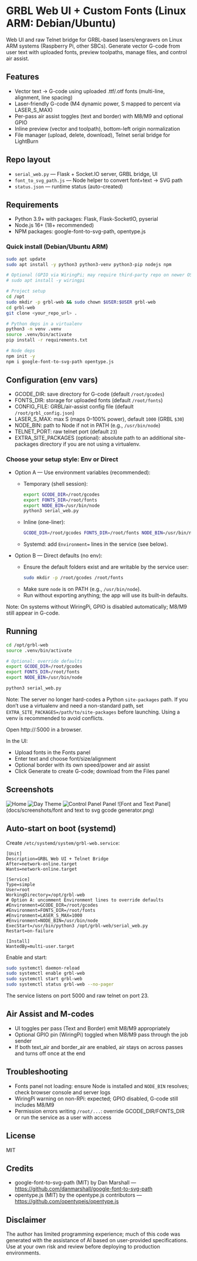 # GRBL Web UI + Custom Fonts (Linux ARM: Debian/Ubuntu)

Web UI and raw Telnet bridge for GRBL-based lasers/engravers on Linux ARM systems (Raspberry Pi, other SBCs). Generate vector G-code from user text with uploaded fonts, preview toolpaths, manage files, and control air assist.

## Features
- Vector text → G-code using uploaded .ttf/.otf fonts (multi-line, alignment, line spacing)
- Laser-friendly G-code (M4 dynamic power, S mapped to percent via LASER_S_MAX)
- Per-pass air assist toggles (text and border) with M8/M9 and optional GPIO
- Inline preview (vector and toolpath), bottom-left origin normalization
- File manager (upload, delete, download), Telnet serial bridge for LightBurn

## Repo layout
- `serial_web.py` — Flask + Socket.IO server, GRBL bridge, UI
- `font_to_svg_path.js` — Node helper to convert font+text → SVG path
- `status.json` — runtime status (auto-created)

## Requirements
- Python 3.9+ with packages: Flask, Flask-SocketIO, pyserial
- Node.js 16+ (18+ recommended)
- NPM packages: google-font-to-svg-path, opentype.js

### Quick install (Debian/Ubuntu ARM)
```bash
sudo apt update
sudo apt install -y python3 python3-venv python3-pip nodejs npm

# Optional (GPIO via WiringPi; may require third-party repo on newer OS):
# sudo apt install -y wiringpi

# Project setup
cd /opt
sudo mkdir -p grbl-web && sudo chown $USER:$USER grbl-web
cd grbl-web
git clone <your_repo_url> .

# Python deps in a virtualenv
python3 -m venv .venv
source .venv/bin/activate
pip install -r requirements.txt

# Node deps
npm init -y
npm i google-font-to-svg-path opentype.js
```

## Configuration (env vars)
- GCODE_DIR: save directory for G-code (default `/root/gcodes`)
- FONTS_DIR: storage for uploaded fonts (default `/root/fonts`)
- CONFIG_FILE: GRBL/air-assist config file (default `/root/grbl_config.json`)
- LASER_S_MAX: max S (maps 0–100% power), default `1000` (GRBL `$30`)
- NODE_BIN: path to Node if not in PATH (e.g., `/usr/bin/node`)
- TELNET_PORT: raw telnet port (default `23`)
- EXTRA_SITE_PACKAGES (optional): absolute path to an additional site-packages directory if you are not using a virtualenv.

### Choose your setup style: Env or Direct
- Option A — Use environment variables (recommended):
	- Temporary (shell session):
		```bash
		export GCODE_DIR=/root/gcodes
		export FONTS_DIR=/root/fonts
		export NODE_BIN=/usr/bin/node
		python3 serial_web.py
		```
	- Inline (one-liner):
		```bash
		GCODE_DIR=/root/gcodes FONTS_DIR=/root/fonts NODE_BIN=/usr/bin/node python3 serial_web.py
		```
	- Systemd: add `Environment=` lines in the service (see below).

- Option B — Direct defaults (no env):
	- Ensure the default folders exist and are writable by the service user:
		```bash
		sudo mkdir -p /root/gcodes /root/fonts
		```
	- Make sure `node` is on PATH (e.g., `/usr/bin/node`).
	- Run without exporting anything; the app will use its built-in defaults.

Note: On systems without WiringPi, GPIO is disabled automatically; M8/M9 still appear in G-code.

## Running
```bash
cd /opt/grbl-web
source .venv/bin/activate

# Optional: override defaults
export GCODE_DIR=/root/gcodes
export FONTS_DIR=/root/fonts
export NODE_BIN=/usr/bin/node

python3 serial_web.py
```

Note: The server no longer hard-codes a Python `site-packages` path. If you don’t use a virtualenv and need a non-standard path, set `EXTRA_SITE_PACKAGES=/path/to/site-packages` before launching. Using a venv is recommended to avoid conflicts.

Open http://<device-ip>:5000 in a browser.

In the UI:
- Upload fonts in the Fonts panel
- Enter text and choose font/size/alignment
- Optional border with its own speed/power and air assist
- Click Generate to create G-code; download from the Files panel

## Screenshots
![Home](docs/screenshots/home.png)
![Day Theme](docs/screenshots/day.png)
![Control Panel Panel](docs/screenshots/controls.png)
![Font and Text Panel](docs/screenshots/font and text to svg gcode generator.png)
## Auto-start on boot (systemd)
Create `/etc/systemd/system/grbl-web.service`:

```
[Unit]
Description=GRBL Web UI + Telnet Bridge
After=network-online.target
Wants=network-online.target

[Service]
Type=simple
User=root
WorkingDirectory=/opt/grbl-web
# Option A: uncomment Environment lines to override defaults
#Environment=GCODE_DIR=/root/gcodes
#Environment=FONTS_DIR=/root/fonts
#Environment=LASER_S_MAX=1000
#Environment=NODE_BIN=/usr/bin/node
ExecStart=/usr/bin/python3 /opt/grbl-web/serial_web.py
Restart=on-failure

[Install]
WantedBy=multi-user.target
```

Enable and start:

```bash
sudo systemctl daemon-reload
sudo systemctl enable grbl-web
sudo systemctl start grbl-web
sudo systemctl status grbl-web --no-pager
```

The service listens on port 5000 and raw telnet on port 23.

## Air Assist and M-codes
- UI toggles per pass (Text and Border) emit M8/M9 appropriately
- Optional GPIO pin (WiringPi) toggled when M8/M9 pass through the job sender
- If both text_air and border_air are enabled, air stays on across passes and turns off once at the end

## Troubleshooting
- Fonts panel not loading: ensure Node is installed and `NODE_BIN` resolves; check browser console and server logs
- WiringPi warning on non-RPi: expected; GPIO disabled, G-code still includes M8/M9
- Permission errors writing `/root/...`: override GCODE_DIR/FONTS_DIR or run the service as a user with access

## License
MIT

## Credits
- google-font-to-svg-path (MIT) by Dan Marshall — https://github.com/danmarshall/google-font-to-svg-path
- opentype.js (MIT) by the opentype.js contributors — https://github.com/opentypejs/opentype.js

## Disclaimer
The author has limited programming experience; much of this code was generated with the assistance of AI based on user-provided specifications. Use at your own risk and review before deploying to production environments.


